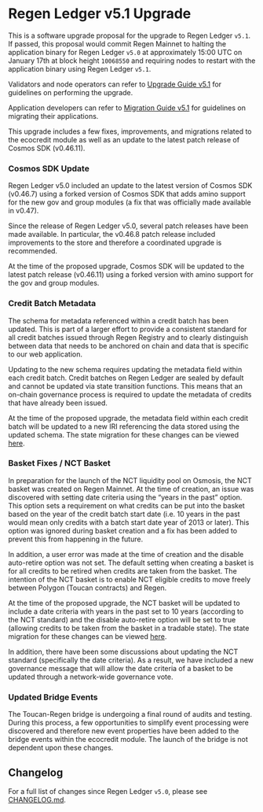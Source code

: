 # Regen Ledger v5.1 Upgrade

This is a software upgrade proposal for the upgrade to Regen Ledger `v5.1`. If passed, this proposal would commit Regen Mainnet to halting the application binary for Regen Ledger `v5.0` at approximately 15:00 UTC on January 17th at block height `10068550` and requiring nodes to restart with the application binary using Regen Ledger `v5.1`.

Validators and node operators can refer to [Upgrade Guide v5.1](https://docs.regen.network/validators/upgrade/v5.1-upgrade.html) for guidelines on performing the upgrade.

Application developers can refer to [Migration Guide v5.1](https://docs.regen.network/ledger/migrations/v5.1-migration.html) for guidelines on migrating their applications.

This upgrade includes a few fixes, improvements, and migrations related to the ecocredit module as well as an update to the latest patch release of Cosmos SDK (v0.46.11).

### Cosmos SDK Update

Regen Ledger v5.0 included an update to the latest version of Cosmos SDK (v0.46.7) using a forked version of Cosmos SDK that adds amino support for the new gov and group modules (a fix that was officially made available in v0.47).

Since the release of Regen Ledger v5.0, several patch releases have been made available. In particular, the v0.46.8 patch release included improvements to the store and therefore a coordinated upgrade is recommended.

At the time of the proposed upgrade, Cosmos SDK will be updated to the latest patch release (v0.46.11) using a forked version with amino support for the gov and group modules.

### Credit Batch Metadata

The schema for metadata referenced within a credit batch has been updated. This is part of a larger effort to provide a consistent standard for all credit batches issued through Regen Registry and to clearly distinguish between data that needs to be anchored on chain and data that is specific to our web application.

Updating to the new schema requires updating the metadata field within each credit batch. Credit batches on Regen Ledger are sealed by default and cannot be updated via state transition functions. This means that an on-chain governance process is required to update the metadata of credits that have already been issued.

At the time of the proposed upgrade, the metadata field within each credit batch will be updated to a new IRI referencing the data stored using the updated schema. The state migration for these changes can be viewed [here](https://github.com/regen-network/regen-ledger/blob/release/v5.1.x/x/ecocredit/migrations/v4/state.go).

### Basket Fixes / NCT Basket

In preparation for the launch of the NCT liquidity pool on Osmosis, the NCT basket was created on Regen Mainnet. At the time of creation, an issue was discovered with setting date criteria using the “years in the past” option. This option sets a requirement on what credits can be put into the basket based on the year of the credit batch start date (i.e. 10 years in the past would mean only credits with a batch start date year of 2013 or later). This option was ignored during basket creation and a fix has been added to prevent this from happening in the future.

In addition, a user error was made at the time of creation and the disable auto-retire option was not set. The default setting when creating a basket is for all credits to be retired when credits are taken from the basket. The intention of the NCT basket is to enable NCT eligible credits to move freely between Polygon (Toucan contracts) and Regen.

At the time of the proposed upgrade, the NCT basket will be updated to include a date criteria with years in the past set to 10 years (according to the NCT standard) and the disable auto-retire option will be set to true (allowing credits to be taken from the basket in a tradable state). The state migration for these changes can be viewed [here](https://github.com/regen-network/regen-ledger/blob/release/v5.1.x/x/ecocredit/migrations/v4/state.go).

In addition, there have been some discussions about updating the NCT standard (specifically the date criteria). As a result, we have included a new governance message that will allow the date criteria of a basket to be updated through a network-wide governance vote.

### Updated Bridge Events

The Toucan-Regen bridge is undergoing a final round of audits and testing. During this process, a few opportunities to simplify event processing were discovered and therefore new event properties have been added to the bridge events within the ecocredit module. The launch of the bridge is not dependent upon these changes.

## Changelog

For a full list of changes since Regen Ledger `v5.0`, please see [CHANGELOG.md](https://github.com/regen-network/regen-ledger/blob/v5.1.0/CHANGELOG.md).
